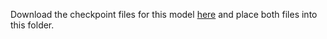 Download the checkpoint files for this model [here](https://drive.google.com/drive/folders/0B3YsW-PFiJOLQUVUYWd1cllFVE0?usp=sharing) and place both files into this folder.

